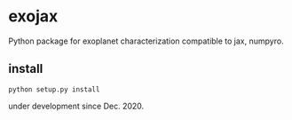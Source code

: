 # exojax

Python package for exoplanet characterization compatible to jax, numpyro.

## install

```
python setup.py install
```

under development since Dec. 2020.